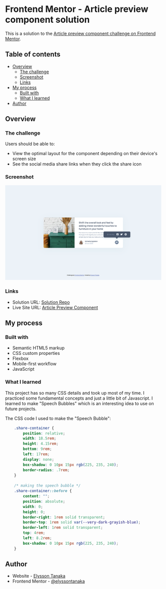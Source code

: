 # Frontend Mentor - Article preview component solution

This is a solution to the [Article preview component challenge on Frontend Mentor](https://www.frontendmentor.io/challenges/article-preview-component-dYBN_pYFT). 


## Table of contents

- [Overview](#overview)
  - [The challenge](#the-challenge)
  - [Screenshot](#screenshot)
  - [Links](#links)
- [My process](#my-process)
  - [Built with](#built-with)
  - [What I learned](#what-i-learned)
- [Author](#author)



## Overview

### The challenge

Users should be able to:

- View the optimal layout for the component depending on their device's screen size
- See the social media share links when they click the share icon

### Screenshot

![](./design/screenshot_article_component.png)


### Links

- Solution URL: [Solution Repo](https://github.com/elyssontanaka/9_article_preview_component)
- Live Site URL: [Article Preview Component](https://elyssontanaka.github.io/9_article_preview_component/)


## My process

### Built with

- Semantic HTML5 markup
- CSS custom properties
- Flexbox
- Mobile-first workflow
- JavaScript


### What I learned

This project has so many CSS details and took up most of my time. I practiced some fundamental concepts and just a little bit of Javascript. I learned to make "Speech Bubbles" which is an interesting idea to use on future projects.

The CSS code I used to make the "Speech Bubble":

```css
    .share-container {
        position: relative;
        width: 18.5rem;
        height: 4.15rem;
        bottom: 9rem;
        left: 17rem;
        display: none;
        box-shadow: 0 10px 15px rgb(225, 235, 240);
        border-radius: .7rem;
    }

    /* making the speech bubble */
    .share-container::before {
        content: "";
        position: absolute;
        width: 0;
        height: 0;
        border-right: 1rem solid transparent;
        border-top: 1rem solid var(--very-dark-grayish-blue);
        border-left: 1rem solid transparent;
        top: 4rem;
        left: 8.2rem;
        box-shadow: 0 10px 15px rgb(225, 235, 240);
    }
```


## Author

- Website - [Elysson Tanaka](https://elyssontanaka.github.io/)
- Frontend Mentor - [@elyssontanaka](https://www.frontendmentor.io/profile/elyssontanaka)